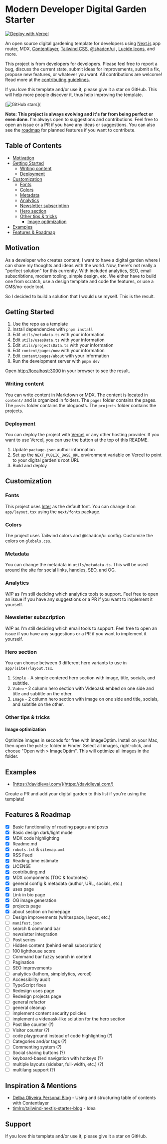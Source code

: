 # Modern Developer Digital Garden Starter

[![Deploy with Vercel](https://vercel.com/button)](https://vercel.com/new/git/external?repository-url=https://github.com/thedevdavid/digital-garden)

An open source digital gardening template for developers using [Next.js](https://nextjs.org/) app router, MDX, [Contentlayer](https://contentlayer.dev/), [Tailwind CSS](https://tailwindcss.com/), [@shadcn/ui](https://ui.shadcn.com/) , [Lucide Icons](https://lucide.dev/icons), and more.

This project is from developers for developers. Please feel free to report a bug, discuss the current state, submit ideas for improvements, submit a fix, propose new features, or whatever you want. All contributions are welcome! Read more at the [contributing guidelines](./CONTRIBUTING.md).

If you love this template and/or use it, please give it a star on GitHub. This will help more people discover it, thus help improving the template.

[![GitHub stars](https://img.shields.io/github/stars/thedevdavid/digital-garden?style=social)](

**Note: This project is always evolving and it's far from being perfect or even done.** I'm always open to suggestions and contributions. Feel free to open an issue or a PR if you have any ideas or suggestions. You can also see the [roadmap](#features--roadmap) for planned features if you want to contribute.

## Table of Contents

- [Motivation](#motivation)
- [Getting Started](#getting-started)
  - [Writing content](#writing-content)
  - [Deployment](#deployment)
- [Customization](#customization)
  - [Fonts](#fonts)
  - [Colors](#colors)
  - [Metadata](#metadata)
  - [Analytics](#analytics)
  - [Newsletter subscription](#newsletter-subscription)
  - [Hero section](#hero-section)
  - [Other tips & tricks](#other-tips--tricks)
    - [Image optimization](#image-optimization)
- [Examples](#examples)
- [Features & Roadmap](#features--roadmap)

## Motivation

As a developer who creates content, I want to have a digital garden where I can share my thoughts and ideas with the world. Now, there's not really a "perfect solution" for this currently. With included analytics, SEO, email subscribtions, modern tooling, simple design, etc. We either have to build one from scratch, use a design template and code the features, or use a CMS/no-code tool.

So I decided to build a solution that I would use myself. This is the result.

## Getting Started

1. Use the repo as a template
2. Install dependencies with `pnpm install`
3. Edit `utils/metadata.ts` with your information
4. Edit `utils/usesData.ts` with your information
5. Edit `utils/projectsData.ts` with your information
6. Edit `content/pages/now` with your information
7. Edit `content/pages/about` with your information
8. Run the development server with `pnpm dev`

Open [http://localhost:3000](http://localhost:3000) in your browser to see the result.

### Writing content

You can write content in Markdown or MDX. The content is located in `content/` and is organized in folders. The `pages` folder contains the pages. The `posts` folder contains the blogposts. The `projects` folder contains the projects.

### Deployment

You can deploy the project with [Vercel](https://vercel.com/) or any other hosting provider. If you want to use Vercel, you can use the button at the top of this README.

1. Update `package.json` author information
2. Set up the `NEXT_PUBLIC_BASE_URL` environment variable on Vercel to point to your digital garden's root URL
3. Build and deploy

## Customization

### Fonts

This project uses [Inter](https://rsms.me/inter/) as the default font. You can change it on `app/layout.tsx` using the `next/fonts` package.

### Colors

The project uses Tailwind colors and @shadcn/ui config. Customize the colors on `globals.css`.

### Metadata

You can change the metadata in `utils/metadata.ts`. This will be used around the site for social links, handles, SEO, and OG.

### Analytics

_WIP_ as I'm still deciding which analytics tools to support. Feel free to open an issue if you have any suggestions or a PR if you want to implement it yourself.

### Newsletter subscription

_WIP_ as I'm still deciding which email tools to support. Feel free to open an issue if you have any suggestions or a PR if you want to implement it yourself.

### Hero section

You can choose between 3 different hero variants to use in `app/(site)/layout.tsx`.

1. `Simple` - A simple centered hero section with image, title, socials, and subtitle.
2. `Video` - 2 column hero section with Videoask embed on one side and title and subtitle on the other.
3. `Image` - 2 column hero section with image on one side and title, socials, and subtitle on the other.

### Other tips & tricks

#### Image optimization

Optimize images in seconds for free with ImageOptim. Install on your Mac, then open the `public` folder in Finder. Select all images, right-click, and choose "Open with > ImageOptim". This will optimize all images in the folder.

## Examples

- [https://davidlevai.com/](https://davidlevai.com/)

Create a PR and add your digital garden to this list if you're using the template!

## Features & Roadmap

- [x] Basic functionality of reading pages and posts
- [x] Basic design dark/light mode
- [x] MDX code highlighting
- [x] Readme.md
- [x] `robots.txt` & `sitemap.xml`
- [x] RSS Feed
- [x] Reading time estimate
- [x] LICENSE
- [x] contributing.md
- [x] MDX components (TOC & footnotes)
- [x] general config & metadata (author, URL, socials, etc.)
- [x] uses page
- [x] Link in bio page
- [x] OG image generation
- [x] projects page
- [x] about section on homepage
- [ ] Design improvements (whitespace, layout, etc.)
- [ ] `manifest.json`
- [ ] search & command bar
- [ ] newsletter integration
- [ ] Post series
- [ ] Hidden content (behind email subscription)
- [ ] 100 lighthouse score
- [ ] Command bar fuzzy search in content
- [ ] Pagination
- [ ] SEO improvements
- [ ] analytics (fathom, simplelytics, vercel)
- [ ] Accessibility audit
- [ ] TypeScript fixes
- [ ] Redesign uses page
- [ ] Redesign projects page
- [ ] general refactor
- [ ] general cleanup
- [ ] implement content security policies
- [ ] implement a videoask-like solution for the hero section
- [ ] Post like counter (?)
- [ ] Visitor counter (?)
- [ ] code playground instead of code highlighting (?)
- [ ] Categories and/or tags (?)
- [ ] Commenting system (?)
- [ ] Social sharing buttons (?)
- [ ] keyboard-based navigation with hotkeys (?)
- [ ] multiple layouts (sidebar, full-width, etc.) (?)
- [ ] multilang support (?)

## Inspiration & Mentions

- [Delba Oliveira Personal Blog](https://github.com/delbaoliveira/website) - Using and structuring table of contents with Contentlayer
- [timlrx/tailwind-nextjs-starter-blog](https://github.com/timlrx/tailwind-nextjs-starter-blog) - Idea

## Support

If you love this template and/or use it, please give it a star on GitHub.

